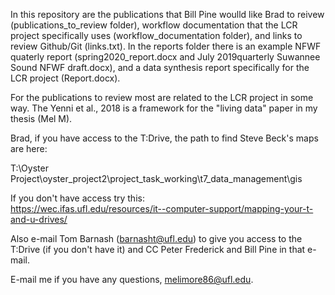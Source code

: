 
In this repository are the publications that Bill Pine woulld like Brad to reivew (publications_to_review folder), workflow documentation that the LCR project specifically uses (workflow_documentation folder), and links to review Github/Git (links.txt). In the reports folder there is an example NFWF quaterly report (spring2020_report.docx and July 2019quarterly Suwannee Sound NFWF draft.docx), and a data synthesis report specifically for the LCR project (Report.docx).  
  
For the publications to review most are related to the LCR project in some way. The Yenni et al., 2018 is a framework for the "living data" paper in my thesis (Mel M).   
  
Brad, if you have access to the T:Drive, the path to find Steve Beck's maps are here:
  
T:\Oyster Project\oyster_project2\project_task_working\t7_data_management\gis
  
If you don't have access try this:  
https://wec.ifas.ufl.edu/resources/it--computer-support/mapping-your-t-and-u-drives/
  
Also e-mail Tom Barnash (barnasht@ufl.edu) to give you access to the T:Drive (if you don't have it) and CC Peter Frederick and Bill Pine in that e-mail.   
  
E-mail me if you have any questions, melimore86@ufl.edu.   
